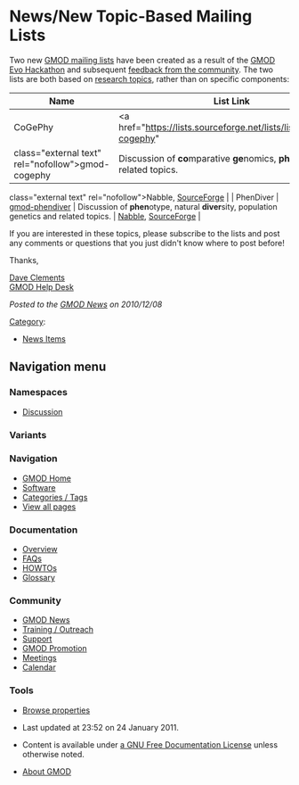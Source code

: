 



<span id="top"></span>




# <span dir="auto">News/New Topic-Based Mailing Lists</span>









Two new [GMOD mailing
lists](../GMOD_Mailing_Lists#Topic_Based_Lists "GMOD Mailing Lists")
have been created as a result of the [GMOD Evo
Hackathon](../GMOD_Evo_Hackathon "GMOD Evo Hackathon") and subsequent <a
href="http://gmod.827538.n3.nabble.com/New-Mailing-Lists-GMOD-PhenDiver-GMOD-CoGePhy-td2052650.html"
class="external text" rel="nofollow">feedback from the community</a>.
The two lists are both based on [research
topics](../GMOD_Mailing_Lists#Topic_Based_Lists "GMOD Mailing Lists"),
rather than on specific components:

| Name | List Link | Topics | Archive(s) |
|----|----|----|----|
| CoGePhy | <a href="https://lists.sourceforge.net/lists/listinfo/gmod-cogephy"
class="external text" rel="nofollow">gmod-cogephy</a> | Discussion of **co**mparative **ge**nomics, **phy**logeny, and related topics. | <a href="http://gmod.827538.n3.nabble.com/CoGePhy-f2036734.html"
class="external text" rel="nofollow">Nabble</a>, <a
href="http://sourceforge.net/mailarchive/forum.php?forum_name=gmod-cogephy"
class="external text" rel="nofollow">SourceForge</a> |
| PhenDiver | <a href="https://lists.sourceforge.net/lists/listinfo/gmod-phendiver"
class="external text" rel="nofollow">gmod-phendiver</a> | Discussion of **phen**otype, natural **diver**sity, population genetics and related topics. | <a href="http://gmod.827538.n3.nabble.com/PhenDiver-f2036309.html"
class="external text" rel="nofollow">Nabble</a>, <a
href="http://sourceforge.net/mailarchive/forum.php?forum_name=gmod-phendiver"
class="external text" rel="nofollow">SourceForge</a> |

If you are interested in these topics, please subscribe to the lists and
post any comments or questions that you just didn't know where to post
before!

Thanks,

[Dave Clements](../User%3AClements "User%3AClements")  
[GMOD Help Desk](../GMOD_Help_Desk "GMOD Help Desk")

  



*Posted to the [GMOD News](../GMOD_News "GMOD News") on 2010/12/08*






[Category](../Special%3ACategories "Special%3ACategories"):

- [News Items](../Category%3ANews_Items "Category%3ANews Items")






## Navigation menu



### Namespaces


- <span id="ca-talk"><a
  href="http://gmod.org/mediawiki/index.php?title=Talk:News/New_Topic-Based_Mailing_Lists&amp;action=edit&amp;redlink=1"
  accesskey="t"
  title="Discussion about the content page [t]">Discussion</a></span>


### 

### Variants[](#)








<a href="../Main_Page"
style="background-image: url(../../images/GMOD-cogs.png);"
title="Visit the main page"></a>


### Navigation



- <span id="n-GMOD-Home">[GMOD Home](../Main_Page)</span>
- <span id="n-Software">[Software](../GMOD_Components)</span>
- <span id="n-Categories-.2F-Tags">[Categories /
  Tags](../Categories)</span>
- <span id="n-View-all-pages">[View all
  pages](../Special:AllPages)</span>




### Documentation



- <span id="n-Overview">[Overview](../Overview)</span>
- <span id="n-FAQs">[FAQs](../Category%3AFAQ)</span>
- <span id="n-HOWTOs">[HOWTOs](../Category%3AHOWTO)</span>
- <span id="n-Glossary">[Glossary](../Glossary)</span>




### Community



- <span id="n-GMOD-News">[GMOD News](../GMOD_News)</span>
- <span id="n-Training-.2F-Outreach">[Training /
  Outreach](../Training_and_Outreach)</span>
- <span id="n-Support">[Support](../Support)</span>
- <span id="n-GMOD-Promotion">[GMOD Promotion](../GMOD_Promotion)</span>
- <span id="n-Meetings">[Meetings](../Meetings)</span>
- <span id="n-Calendar">[Calendar](../Calendar)</span>




### Tools

- <span id="t-smwbrowselink"><a href="../Special%3ABrowse/News-2FNew_Topic-2DBased_Mailing_Lists"
  rel="smw-browse">Browse properties</a></span>



- <span id="footer-info-lastmod">Last updated at 23:52 on 24 January
  2011.</span>
<!-- - <span id="footer-info-viewcount">12,735 page views.</span> -->
- <span id="footer-info-copyright">Content is available under
  <a href="http://www.gnu.org/licenses/fdl-1.3.html" class="external"
  rel="nofollow">a GNU Free Documentation License</a> unless otherwise
  noted.</span>

<!-- -->

- <span id="footer-places-about">[About
  GMOD](../GMOD%3AAbout "GMOD%3AAbout")</span>

<!-- -->




